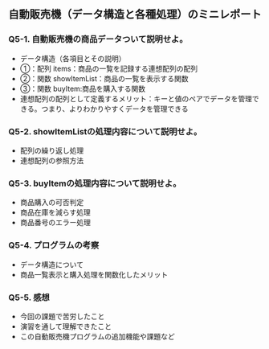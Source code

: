 ## 自動販売機（データ構造と各種処理）のミニレポート
### Q5-1. 自動販売機の商品データついて説明せよ。
* データ構造（各項目とその説明）
* ①：配列 items：商品の一覧を記録する連想配列の配列
* ②：関数 showItemList：商品の一覧を表示する関数
* ③：関数 buyItem:商品を購入する関数
* 連想配列の配列として定義するメリット：キーと値のペアでデータを管理できる。つまり、よりわかりやすくデータを管理できる
### Q5-2. showItemListの処理内容について説明せよ。
* 配列の繰り返し処理
* 連想配列の参照方法
### Q5-3. buyItemの処理内容について説明せよ。
* 商品購入の可否判定
* 商品在庫を減らす処理
* 商品番号のエラー処理
### Q5-4. プログラムの考察
* データ構造について
* 商品一覧表示と購入処理を関数化したメリット
### Q5-5. 感想
* 今回の課題で苦労したこと
* 演習を通して理解できたこと
* この自動販売機プログラムの追加機能や課題など
